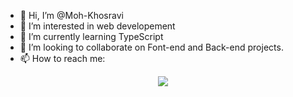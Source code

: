 - 👋 Hi, I’m @Moh-Khosravi
- 👀 I’m interested in web developement
- 🌱 I’m currently learning TypeScript
- 💞️ I’m looking to collaborate on Font-end and Back-end projects. 
- 📫 How to reach me: 
<div style="text-align: center">
<img src="https://img.shields.io/badge/LinkedIn-0077B5?style=for-the-badge&logo=linkedin&logoColor=white" />
</div>
<!---
Moh-Khosravi/Moh-Khosravi is a ✨ special ✨ repository because its `README.md` (this file) appears on your GitHub profile.
You can click the Preview link to take a look at your changes.
--->
